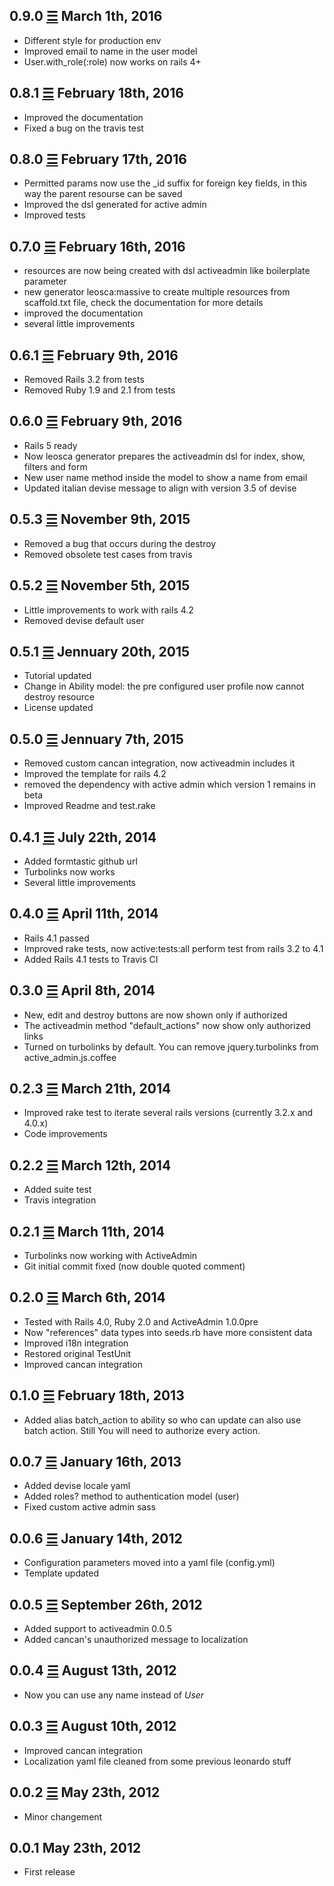 0.9.0 [☰](https://github.com/marcomd/Active_Leonardo/compare/v0.8.1...v0.9.0) March 1th, 2016
------------------------------
* Different style for production env
* Improved email to name in the user model
* User.with_role(:role) now works on rails 4+

0.8.1 [☰](https://github.com/marcomd/Active_Leonardo/compare/v0.8.0...v0.8.1) February 18th, 2016
------------------------------
* Improved the documentation
* Fixed a bug on the travis test

0.8.0 [☰](https://github.com/marcomd/Active_Leonardo/compare/v0.7.0...v0.8.0) February 17th, 2016
------------------------------
* Permitted params now use the _id suffix for foreign key fields, in this way the parent resourse can be saved
* Improved the dsl generated for active admin
* Improved tests

0.7.0 [☰](https://github.com/marcomd/Active_Leonardo/compare/v0.6.1...v0.7.0) February 16th, 2016
------------------------------
* resources are now being created with dsl activeadmin like boilerplate parameter
* new generator leosca:massive to create multiple resources from scaffold.txt file, check the documentation for more details
* improved the documentation
* several little improvements

0.6.1 [☰](https://github.com/marcomd/Active_Leonardo/compare/v0.6.0...v0.6.1) February 9th, 2016
------------------------------
* Removed Rails 3.2 from tests
* Removed Ruby 1.9 and 2.1 from tests

0.6.0 [☰](https://github.com/marcomd/Active_Leonardo/compare/v0.5.3...v0.6.0) February 9th, 2016
------------------------------
* Rails 5 ready
* Now leosca generator prepares the activeadmin dsl for index, show, filters and form
* New user name method inside the model to show a name from email
* Updated italian devise message to align with version 3.5 of devise

0.5.3 [☰](https://github.com/marcomd/Active_Leonardo/compare/v0.5.2...v0.5.3) November 9th, 2015
------------------------------
* Removed a bug that occurs during the destroy
* Removed obsolete test cases from travis

0.5.2 [☰](https://github.com/marcomd/Active_Leonardo/compare/v0.5.1...v0.5.2) November 5th, 2015
------------------------------
* Little improvements to work with rails 4.2
* Removed devise default user

0.5.1 [☰](https://github.com/marcomd/Active_Leonardo/compare/v0.5.0...v0.5.1) Jennuary 20th, 2015
------------------------------
* Tutorial updated
* Change in Ability model: the pre configured user profile now cannot destroy resource
* License updated

0.5.0 [☰](https://github.com/marcomd/Active_Leonardo/compare/v0.4.1...v0.5.0) Jennuary 7th, 2015
------------------------------
* Removed custom cancan integration, now activeadmin includes it
* Improved the template for rails 4.2
* removed the dependency with active admin which version 1 remains in beta
* Improved Readme and test.rake

0.4.1 [☰](https://github.com/marcomd/Active_Leonardo/compare/v0.4.0...v0.4.1) July 22th, 2014
------------------------------
* Added formtastic github url
* Turbolinks now works
* Several little improvements

0.4.0 [☰](https://github.com/marcomd/Active_Leonardo/compare/v0.3.0...v0.4.0) April 11th, 2014
------------------------------
* Rails 4.1 passed
* Improved rake tests, now active:tests:all perform test from rails 3.2 to 4.1
* Added Rails 4.1 tests to Travis CI

0.3.0 [☰](https://github.com/marcomd/Active_Leonardo/compare/v0.2.3...v0.3.0) April 8th, 2014
------------------------------
* New, edit and destroy buttons are now shown only if authorized
* The activeadmin method "default_actions" now show only authorized links
* Turned on turbolinks by default. You can remove jquery.turbolinks from active_admin.js.coffee

0.2.3 [☰](https://github.com/marcomd/Active_Leonardo/compare/v0.2.2...v0.2.3) March 21th, 2014
------------------------------
* Improved rake test to iterate several rails versions (currently 3.2.x and 4.0.x)
* Code improvements

0.2.2 [☰](https://github.com/marcomd/Active_Leonardo/compare/v0.2.1...v0.2.2) March 12th, 2014
------------------------------
* Added suite test
* Travis integration

0.2.1 [☰](https://github.com/marcomd/Active_Leonardo/compare/v0.2.0...v0.2.1) March 11th, 2014
------------------------------
* Turbolinks now working with ActiveAdmin
* Git initial commit fixed (now double quoted comment)

0.2.0 [☰](https://github.com/marcomd/Active_Leonardo/compare/v0.1.0...v0.2.0) March 6th, 2014
------------------------------
* Tested with Rails 4.0, Ruby 2.0 and ActiveAdmin 1.0.0pre
* Now "references" data types into seeds.rb have more consistent data
* Improved i18n integration
* Restored original TestUnit
* Improved cancan integration

0.1.0 [☰](https://github.com/marcomd/Active_Leonardo/compare/v0.0.7...v0.1.0) February 18th, 2013
------------------------------
* Added alias batch_action to ability so who can update can also use batch action. Still You will need to authorize every action.

0.0.7 [☰](https://github.com/marcomd/Active_Leonardo/compare/v0.0.6...v0.0.7) January 16th, 2013
------------------------------
* Added devise locale yaml
* Added roles? method to authentication model (user)
* Fixed custom active admin sass

0.0.6 [☰](https://github.com/marcomd/Active_Leonardo/compare/v0.0.5...v0.0.6) January 14th, 2012
------------------------------
* Configuration parameters moved into a yaml file (config.yml)
* Template updated

0.0.5 [☰](https://github.com/marcomd/Active_Leonardo/compare/v0.0.4...v0.0.5) September 26th, 2012
------------------------------
* Added support to activeadmin 0.0.5
* Added cancan's unauthorized message to localization

0.0.4 [☰](https://github.com/marcomd/Active_Leonardo/compare/v0.0.3...v0.0.4) August 13th, 2012
------------------------------
* Now you can use any name instead of *User*

0.0.3 [☰](https://github.com/marcomd/Active_Leonardo/compare/v0.0.2...v0.0.3) August 10th, 2012
------------------------------
* Improved cancan integration
* Localization yaml file cleaned from some previous leonardo stuff

0.0.2 [☰](https://github.com/marcomd/Active_Leonardo/compare/v0.0.1...v0.0.2) May 23th, 2012
------------------------------
* Minor changement

0.0.1 May 23th, 2012
------------------------------
* First release